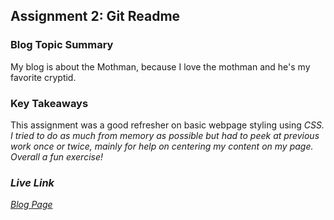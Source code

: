 ## Assignment 2: Git Readme

### Blog Topic Summary

My blog is about the Mothman, because I love the mothman and he's my favorite cryptid.

### Key Takeaways

This assignment was a good refresher on basic webpage styling using <em>CSS<em>. I tried to do as much from memory as possible but had to peek at previous work once or twice, mainly for help on centering my content on my page. Overall a fun exercise!

### Live Link

[Blog Page](https://jvalentine946.github.io/infoi-210/homework-2)

